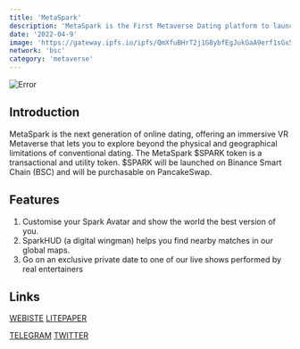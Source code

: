 ```yaml
---
title: 'MetaSpark'
description: 'MetaSpark is the First Metaverse Dating platform to launch with Photo-realistic Avatars and face-tracking '
date: '2022-04-9'
image: 'https://gateway.ipfs.io/ipfs/QmXfuBHrT2j1G8ybfEgJukGaA9erf1sGx55i2PGYSs9zCP'
network: 'bsc'
category: 'metaverse'
---
```


![Error](https://gateway.ipfs.io/ipfs/QmX7MRWTAJjgKFYkmwucT9xLPf2zTiDoovwSGtmGBBR8BF)

## Introduction
MetaSpark is the next generation of online dating, offering an immersive VR Metaverse that lets you to explore beyond the physical and geographical limitations of conventional dating. The MetaSpark $SPARK token is a transactional and utility token. $SPARK will be launched on Binance Smart Chain (BSC) and will be purchasable on PancakeSwap.

## Features
1. Customise your Spark Avatar and show the world the best version of you.
2. SparkHUD (a digital wingman) helps you find nearby matches in our global maps.
3. Go on an exclusive private date to one of our live shows performed by real entertainers

## Links

[WEBISTE](http://metaspark.cc/)
[LITEPAPER](https://metaspark.gitbook.io/metaspark/)

[TELEGRAM](https://t.me/MetaSparkToken)
[TWITTER](https://twitter.com/MetaSparkToken)